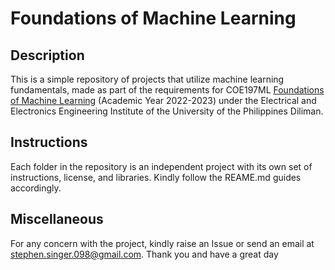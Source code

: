 # Foundations of Machine Learning

## Description
This is a simple repository of projects that utilize machine learning fundamentals, made as part of the requirements for COE197ML [Foundations of Machine Learning](https://github.com/roatienza/ml) (Academic Year 2022-2023) under the Electrical and Electronics Engineering Institute of the University of the Philippines Diliman.

## Instructions
Each folder in the repository is an independent project with its own set of instructions, license, and libraries. Kindly follow the REAME.md guides accordingly.

## Miscellaneous
For any concern with the project, kindly raise an Issue or send an email at stephen.singer.098@gmail.com. Thank you and have a great day